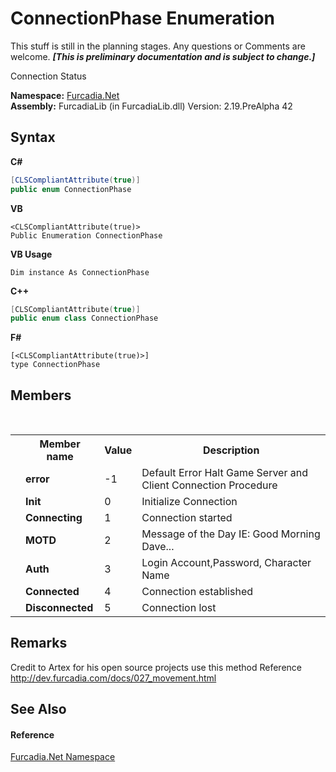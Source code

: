 # ConnectionPhase Enumeration
This stuff is still in the planning stages. Any questions or Comments are welcome. _**\[This is preliminary documentation and is subject to change.\]**_

Connection Status

**Namespace:**&nbsp;<a href="N_Furcadia_Net">Furcadia.Net</a><br />**Assembly:**&nbsp;FurcadiaLib (in FurcadiaLib.dll) Version: 2.19.PreAlpha 42

## Syntax

**C#**<br />
``` C#
[CLSCompliantAttribute(true)]
public enum ConnectionPhase
```

**VB**<br />
``` VB
<CLSCompliantAttribute(true)>
Public Enumeration ConnectionPhase
```

**VB Usage**<br />
``` VB Usage
Dim instance As ConnectionPhase
```

**C++**<br />
``` C++
[CLSCompliantAttribute(true)]
public enum class ConnectionPhase
```

**F#**<br />
``` F#
[<CLSCompliantAttribute(true)>]
type ConnectionPhase
```


## Members
&nbsp;<table><tr><th></th><th>Member name</th><th>Value</th><th>Description</th></tr><tr><td /><td target="F:Furcadia.Net.ConnectionPhase.error">**error**</td><td>-1</td><td>Default Error 
Halt Game Server and Client Connection Procedure</td></tr><tr><td /><td target="F:Furcadia.Net.ConnectionPhase.Init">**Init**</td><td>0</td><td>Initialize Connection</td></tr><tr><td /><td target="F:Furcadia.Net.ConnectionPhase.Connecting">**Connecting**</td><td>1</td><td>Connection started</td></tr><tr><td /><td target="F:Furcadia.Net.ConnectionPhase.MOTD">**MOTD**</td><td>2</td><td>Message of the Day 
IE: Good Morning Dave...</td></tr><tr><td /><td target="F:Furcadia.Net.ConnectionPhase.Auth">**Auth**</td><td>3</td><td>Login Account,Password, Character Name</td></tr><tr><td /><td target="F:Furcadia.Net.ConnectionPhase.Connected">**Connected**</td><td>4</td><td>Connection established</td></tr><tr><td /><td target="F:Furcadia.Net.ConnectionPhase.Disconnected">**Disconnected**</td><td>5</td><td>Connection lost</td></tr></table>

## Remarks
Credit to Artex for his open source projects use this method 
Reference http://dev.furcadia.com/docs/027_movement.html


## See Also


#### Reference
<a href="N_Furcadia_Net">Furcadia.Net Namespace</a><br />